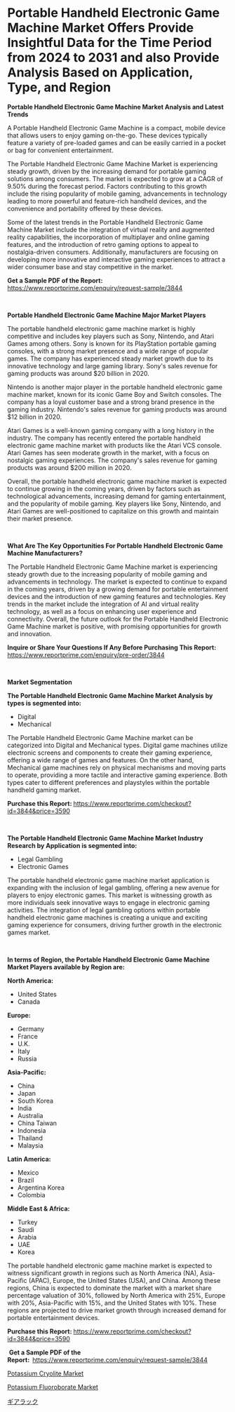 <p><h1>Portable Handheld Electronic Game Machine Market Offers Provide Insightful Data for the Time Period from 2024 to 2031 and also Provide Analysis Based on Application, Type, and Region</h1></p><p><strong>Portable Handheld Electronic Game Machine Market Analysis and Latest Trends</strong></p>
<p><p>A Portable Handheld Electronic Game Machine is a compact, mobile device that allows users to enjoy gaming on-the-go. These devices typically feature a variety of pre-loaded games and can be easily carried in a pocket or bag for convenient entertainment.</p><p>The Portable Handheld Electronic Game Machine Market is experiencing steady growth, driven by the increasing demand for portable gaming solutions among consumers. The market is expected to grow at a CAGR of 9.50% during the forecast period. Factors contributing to this growth include the rising popularity of mobile gaming, advancements in technology leading to more powerful and feature-rich handheld devices, and the convenience and portability offered by these devices.</p><p>Some of the latest trends in the Portable Handheld Electronic Game Machine Market include the integration of virtual reality and augmented reality capabilities, the incorporation of multiplayer and online gaming features, and the introduction of retro gaming options to appeal to nostalgia-driven consumers. Additionally, manufacturers are focusing on developing more innovative and interactive gaming experiences to attract a wider consumer base and stay competitive in the market.</p></p>
<p><strong>Get a Sample PDF of the Report:&nbsp;</strong> <a href="https://www.reportprime.com/enquiry/request-sample/3844">https://www.reportprime.com/enquiry/request-sample/3844</a></p>
<p>&nbsp;</p>
<p><strong>Portable Handheld Electronic Game Machine Major Market Players</strong></p>
<p><p>The portable handheld electronic game machine market is highly competitive and includes key players such as Sony, Nintendo, and Atari Games among others. Sony is known for its PlayStation portable gaming consoles, with a strong market presence and a wide range of popular games. The company has experienced steady market growth due to its innovative technology and large gaming library. Sony's sales revenue for gaming products was around $20 billion in 2020.</p><p>Nintendo is another major player in the portable handheld electronic game machine market, known for its iconic Game Boy and Switch consoles. The company has a loyal customer base and a strong brand presence in the gaming industry. Nintendo's sales revenue for gaming products was around $12 billion in 2020.</p><p>Atari Games is a well-known gaming company with a long history in the industry. The company has recently entered the portable handheld electronic game machine market with products like the Atari VCS console. Atari Games has seen moderate growth in the market, with a focus on nostalgic gaming experiences. The company's sales revenue for gaming products was around $200 million in 2020.</p><p>Overall, the portable handheld electronic game machine market is expected to continue growing in the coming years, driven by factors such as technological advancements, increasing demand for gaming entertainment, and the popularity of mobile gaming. Key players like Sony, Nintendo, and Atari Games are well-positioned to capitalize on this growth and maintain their market presence.</p></p>
<p>&nbsp;</p>
<p><strong>What Are The Key Opportunities For Portable Handheld Electronic Game Machine Manufacturers?</strong></p>
<p><p>The Portable Handheld Electronic Game Machine market is experiencing steady growth due to the increasing popularity of mobile gaming and advancements in technology. The market is expected to continue to expand in the coming years, driven by a growing demand for portable entertainment devices and the introduction of new gaming features and technologies. Key trends in the market include the integration of AI and virtual reality technology, as well as a focus on enhancing user experience and connectivity. Overall, the future outlook for the Portable Handheld Electronic Game Machine market is positive, with promising opportunities for growth and innovation.</p></p>
<p><strong>Inquire or Share Your Questions If Any Before Purchasing This Report:</strong> <a href="https://www.reportprime.com/enquiry/pre-order/3844">https://www.reportprime.com/enquiry/pre-order/3844</a></p>
<p>&nbsp;</p>
<p><strong>Market Segmentation</strong></p>
<p><strong>The Portable Handheld Electronic Game Machine Market Analysis by types is segmented into:</strong></p>
<p><ul><li>Digital</li><li>Mechanical</li></ul></p>
<p><p>The Portable Handheld Electronic Game Machine market can be categorized into Digital and Mechanical types. Digital game machines utilize electronic screens and components to create their gaming experience, offering a wide range of games and features. On the other hand, Mechanical game machines rely on physical mechanisms and moving parts to operate, providing a more tactile and interactive gaming experience. Both types cater to different preferences and playstyles within the portable handheld gaming market.</p></p>
<p><strong>Purchase this Report:&nbsp;</strong><a href="https://www.reportprime.com/checkout?id=3844&price=3590">https://www.reportprime.com/checkout?id=3844&price=3590</a></p>
<p>&nbsp;</p>
<p><strong>The Portable Handheld Electronic Game Machine Market Industry Research by Application is segmented into:</strong></p>
<p><ul><li>Legal Gambling</li><li>Electronic Games</li></ul></p>
<p><p>The portable handheld electronic game machine market application is expanding with the inclusion of legal gambling, offering a new avenue for players to enjoy electronic games. This market is witnessing growth as more individuals seek innovative ways to engage in electronic gaming activities. The integration of legal gambling options within portable handheld electronic game machines is creating a unique and exciting gaming experience for consumers, driving further growth in the electronic games market.</p></p>
<p>&nbsp;</p>
<p><strong>In terms of Region, the Portable Handheld Electronic Game Machine Market Players available by Region are:</strong></p>
<p>
    <p> <strong> North America: </strong>
        <ul>
            <li>United States</li>
            <li>Canada</li>
        </ul>
        </p> 
    <p> <strong> Europe: </strong>
        <ul>
            <li>Germany</li>
            <li>France</li>
            <li>U.K.</li>
            <li>Italy</li>
            <li>Russia</li>
        </ul>
        </p> 
    <p> <strong> Asia-Pacific: </strong>
        <ul>
            <li>China</li>
            <li>Japan</li>
            <li>South Korea</li>
            <li>India</li>
            <li>Australia</li>
            <li>China Taiwan</li>
            <li>Indonesia</li>
            <li>Thailand</li>
            <li>Malaysia</li>
        </ul>
        </p> 
    <p> <strong> Latin America: </strong>
        <ul>
            <li>Mexico</li>
            <li>Brazil</li>
            <li>Argentina Korea</li>
            <li>Colombia</li>
        </ul>
        </p> 
    <p> <strong> Middle East & Africa: </strong>
        <ul>
            <li>Turkey</li>
            <li>Saudi</li>
            <li>Arabia</li>
            <li>UAE</li>
            <li>Korea</li>
        </ul>
    </p>
    </p>
<p><p>The portable handheld electronic game machine market is expected to witness significant growth in regions such as North America (NA), Asia-Pacific (APAC), Europe, the United States (USA), and China. Among these regions, China is expected to dominate the market with a market share percentage valuation of 30%, followed by North America with 25%, Europe with 20%, Asia-Pacific with 15%, and the United States with 10%. These regions are projected to drive market growth through increased demand for portable entertainment devices.</p></p>
<p><strong>Purchase this Report: </strong><a href="https://www.reportprime.com/checkout?id=3844&price=3590">https://www.reportprime.com/checkout?id=3844&price=3590</a></p>
<p>&nbsp;<strong>Get a Sample PDF of the Report:&nbsp;&nbsp;</strong><a href="https://www.reportprime.com/enquiry/request-sample/3844">https://www.reportprime.com/enquiry/request-sample/3844</a></p>
<p><strong></strong></p>
<p><p><a href="https://metal-farmhouse-e95.notion.site/Potassium-Cryolite-Market-Provides-a-Comprehensive-Analysis-Including-a-Macro-Overview-of-the-Market-0826611145524a879d76aef1a669ab8e">Potassium Cryolite Market</a></p><p><a href="https://gratis-rainforest-2ca.notion.site/Potassium-Fluoroborate-Market-Share-Market-New-Trends-Analysis-Report-By-Type-By-Application-By--741cc2467d1e4e158e7588cf5c445b36">Potassium Fluoroborate Market</a></p><p><a href="https://medium.com/@camerondowd204/%E6%AD%AF%E8%BB%8A%E3%83%A9%E3%83%83%E3%82%AF%E5%B8%82%E5%A0%B4%E3%81%AE%E5%88%86%E6%9E%90%E3%81%A82024%E5%B9%B4%E3%81%8B%E3%82%892031%E5%B9%B4%E3%81%BE%E3%81%A7%E3%81%AE%E3%82%B5%E3%82%A4%E3%82%BA%E4%BA%88%E6%B8%AC-bb62f80a2d67">ギアラック</a></p></p>